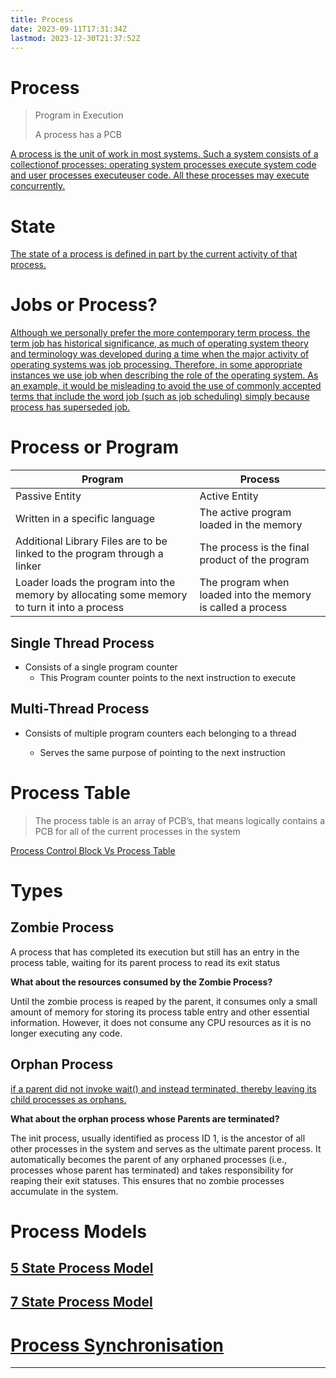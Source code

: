 ```yaml
---
title: Process
date: 2023-09-11T17:31:34Z
lastmod: 2023-12-30T21:37:52Z
---
```


# Process

> Program in Execution
>
> A process has a PCB

[A process is the unit of work in most systems. Such a system consists of a collectionof processes: operating system processes execute system code and user processes executeuser code. All these processes may execute concurrently.](assets/Operating%20Systems%20-%20CS604%20Handouts-20230917173807-mvuhx4l.pdf?p=28)

# State

[The state of a process is defined in part by the current activity of that process.](assets/Abraham-Silberschatz-Operating-System-Concepts-10th-2018-20230917173659-aljli44.pdf?p=145)

# Jobs or Process?

[Although we personally prefer the more contemporary term process, the term job has historical significance, as much of operating system theory and terminology was developed during a time when the major activity of operating systems was job processing. Therefore, in some appropriate instances we use job when describing the role of the operating system. As an example, it would be misleading to avoid the use of commonly accepted terms that include the word job (such as job scheduling) simply because process has superseded job.](assets/Abraham-Silberschatz-Operating-System-Concepts-10th-2018-20230917173659-aljli44.pdf?p=144)

# Process or Program

|Program|Process|
| ----------------------------------------------------------------------------------------------| -------------------------------------------------------------|
|Passive Entity|Active Entity|
|Written in a specific language|The active program loaded in the memory|
|Additional Library Files are to be linked to the program through a linker|The process is the final product of the program|
|Loader loads the program into the memory by allocating some memory to turn it into a process|The program when loaded into the memory is called a process|

## Single Thread Process

- Consists of a single program counter
  - This Program counter points to the next instruction to execute

## Multi-Thread Process

* Consists of multiple program counters each belonging to a thread

  * Serves the same purpose of pointing to the next instruction

# Process Table

> The process table is an array of PCB’s, that means logically contains a PCB for all of the current processes in the system

[Process Control Block Vs Process Table](<https://eng.libretexts.org/Courses/Delta_College/Operating_System%3A_The_Basics/03%3A__Processes_Concepts/3.4%3A_Process_Control#:~:text=A%20process%20control%20block%20(PCB,current%20processes%20in%20the%20system.>)

# Types

## Zombie Process

A process that has completed its execution but still has an entry in the process table, waiting for its parent process to read its exit status

**What about the resources consumed by the Zombie Process?** 

Until the zombie process is reaped by the parent, it consumes only a small amount of memory for storing its process table entry and other essential information. However, it does not consume any CPU resources as it is no longer executing any code.

## Orphan Process

[if a parent did not invoke wait() and instead terminated, thereby leaving its child processes as orphans.](assets/Abraham-Silberschatz-Operating-System-Concepts-10th-2018-20230917173659-aljli44.pdf?p=160)

**What about the orphan process whose Parents are terminated?** 

The init process, usually identified as process ID 1, is the ancestor of all other processes in the system and serves as the ultimate parent process. It automatically becomes the parent of any orphaned processes (i.e., processes whose parent has terminated) and takes responsibility for reaping their exit statuses. This ensures that no zombie processes accumulate in the system.

# Process Models

## [5 State Process Model](5%20State%20Process%20Model.md)

## [7 State Process Model](7%20State%20Process%20Model.md)

# [Process Synchronisation](Synchronisation.md)

---
